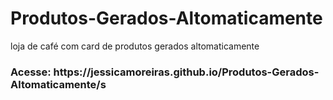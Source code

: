 # Produtos-Gerados-Altomaticamente
loja de café com card de produtos gerados altomaticamente
<h3>Acesse: https://jessicamoreiras.github.io/Produtos-Gerados-Altomaticamente/s</h3>
